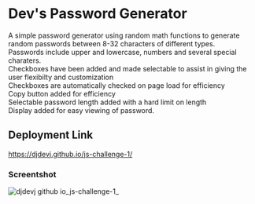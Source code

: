 # Dev's Password Generator
A simple password generator using random math functions to generate random passwords between 8-32 characters of different types.<br>
Passwords include upper and lowercase, numbers and several special charaters.<br>
Checkboxes have been added and made selectable to assist in giving the user flexibilty and customization<br>
Checkboxes are automatically checked on page load for efficiency<br>
Copy button added for efficiency<br>
Selectable password length added with a hard limit on length<br>
Display added for easy viewing of password.
## Deployment Link
https://djdevj.github.io/js-challenge-1/
### Screentshot
![djdevj github io_js-challenge-1_](https://user-images.githubusercontent.com/120237391/210043390-73becf0f-d043-43a3-a48f-5b832225f3b3.png)
